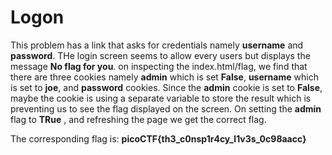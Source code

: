 # Logon

This problem has a link that asks for credentials namely __username__ and __password__. THe 
login screen seems to allow every users but displays the message __No flag for you__.
on inspecting the index.html/flag, we find that there are three cookies namely __admin__ which is set
__False__, __username__ which is set to __joe__, and __password__ cookies. Since the __admin__ cookie is 
set to __False__, maybe the cookie is using a separate variable to store the result which is 
preventing us to see the flag displayed on the screen. On setting the __admin__ flag to __TRue__
, and refreshing the page we get the correct flag.

The corresponding flag is: __picoCTF{th3_c0nsp1r4cy_l1v3s_0c98aacc}__